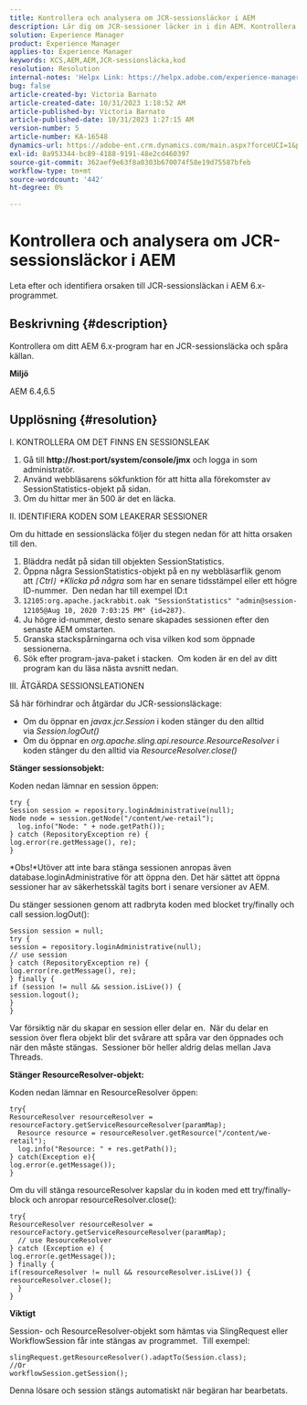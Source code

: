 ```yaml
---
title: Kontrollera och analysera om JCR-sessionsläckor i AEM
description: Lär dig om JCR-sessioner läcker in i din AEM. Kontrollera om koden lämnar sessionen öppen.
solution: Experience Manager
product: Experience Manager
applies-to: Experience Manager
keywords: KCS,AEM,AEM,JCR-sessionsläcka,kod
resolution: Resolution
internal-notes: 'Helpx Link: https://helpx.adobe.com/experience-manager/kb/check-and-analyze-if-JCR-session-leaks-in-your-AEM-instance.html'
bug: false
article-created-by: Victoria Barnato
article-created-date: 10/31/2023 1:18:52 AM
article-published-by: Victoria Barnato
article-published-date: 10/31/2023 1:27:15 AM
version-number: 5
article-number: KA-16548
dynamics-url: https://adobe-ent.crm.dynamics.com/main.aspx?forceUCI=1&pagetype=entityrecord&etn=knowledgearticle&id=dff8226d-8b77-ee11-8179-6045bd006ce9
exl-id: 8a953344-bc89-4188-9191-48e2cd460397
source-git-commit: 362aef9e63f8a0303b670074f58e19d75587bfeb
workflow-type: tm+mt
source-wordcount: '442'
ht-degree: 0%

---
```


# Kontrollera och analysera om JCR-sessionsläckor i AEM


Leta efter och identifiera orsaken till JCR-sessionsläckan i AEM 6.x-programmet.

## Beskrivning {#description}


Kontrollera om ditt AEM 6.x-program har en JCR-sessionsläcka och spåra källan.



<b>Miljö</b>

AEM 6.4,6.5


## Upplösning {#resolution}


I. KONTROLLERA OM DET FINNS EN SESSIONSLEAK

1. Gå till <b>http://host:port/system/console/jmx</b> och logga in som administratör.
2. Använd webbläsarens sökfunktion för att hitta alla förekomster av SessionStatistics-objekt på sidan.
3. Om du hittar mer än 500 är det en läcka.




II. IDENTIFIERA KODEN SOM LEAKERAR SESSIONER

Om du hittade en sessionsläcka följer du stegen nedan för att hitta orsaken till den.

1. Bläddra nedåt på sidan till objekten SessionStatistics.
2. Öppna några SessionStatistics-objekt på en ny webbläsarflik genom att *`[`Ctrl`]` +Klicka på några* som har en senare tidsstämpel eller ett högre ID-nummer.  Den nedan har till exempel ID:t
3. `12105:org.apache.jackrabbit.oak "SessionStatistics" "admin@session-12105@Aug 10, 2020 7:03:25 PM" {id=287}`.
4. Ju högre id-nummer, desto senare skapades sessionen efter den senaste AEM omstarten.
5. Granska stackspårningarna och visa vilken kod som öppnade sessionerna.
6. Sök efter program-java-paket i stacken.  Om koden är en del av ditt program kan du läsa nästa avsnitt nedan.


III. ÅTGÄRDA SESSIONSLEATIONEN

Så här förhindrar och åtgärdar du JCR-sessionsläckage:

- Om du öppnar en *javax.jcr.Session* i koden stänger du den alltid via *Session.logOut()*
- Om du öppnar en *org.apache.sling.api.resource.ResourceResolver* i koden stänger du den alltid via *ResourceResolver.close()*


<b>Stänger sessionsobjekt:</b>

Koden nedan lämnar en session öppen:




```
try {
Session session = repository.loginAdministrative(null);
Node node = session.getNode("/content/we-retail");
  log.info("Node: " + node.getPath());
} catch (RepositoryException re) {
log.error(re.getMessage(), re);
}
```




*Obs!*Utöver att inte bara stänga sessionen anropas även database.loginAdministrative för att öppna den. Det här sättet att öppna sessioner har av säkerhetsskäl tagits bort i senare versioner av AEM.



Du stänger sessionen genom att radbryta koden med blocket try/finally och call session.logOut():




```
Session session = null;
try {
session = repository.loginAdministrative(null);
// use session
} catch (RepositoryException re) {
log.error(re.getMessage(), re);
} finally {
if (session != null && session.isLive()) {
session.logout();
}
}
```


Var försiktig när du skapar en session eller delar en.  När du delar en session över flera objekt blir det svårare att spåra var den öppnades och när den måste stängas.  Sessioner bör heller aldrig delas mellan Java Threads.

<b>Stänger ResourceResolver-objekt:</b>

Koden nedan lämnar en ResourceResolver öppen:




```
try{
ResourceResolver resourceResolver = resourceFactory.getServiceResourceResolver(paramMap);
  Resource resource = resourceResolver.getResource("/content/we-retail");
  log.info("Resource: " + res.getPath());
} catch(Exception e){
log.error(e.getMessage());
}
```




Om du vill stänga resourceResolver kapslar du in koden med ett try/finally-block och anropar resourceResolver.close():




```
try{
ResourceResolver resourceResolver = resourceFactory.getServiceResourceResolver(paramMap);
  // use ResourceResolver
} catch (Exception e) {
log.error(e.getMessage());
} finally {
if(resourceResolver != null && resourceResolver.isLive()) {
resourceResolver.close();
  }
}
```


<b>Viktigt</b>

Session- och ResourceResolver-objekt som hämtas via SlingRequest eller WorkflowSession får inte stängas av programmet.  Till exempel:




```
slingRequest.getResourceResolver().adaptTo(Session.class);
//Or
workflowSession.getSession();
```


Denna lösare och session stängs automatiskt när begäran har bearbetats.
